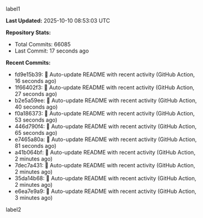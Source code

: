 
label1 
<!-- ACTIVITY_START -->
**Last Updated:** 2025-10-10 08:53:03 UTC

**Repository Stats:**
- Total Commits: 66085
- Last Commit: 17 seconds ago

**Recent Commits:**
- fd9e15b39: 🤖 Auto-update README with recent activity (GitHub Action, 16 seconds ago)
- 1f66402f3: 🤖 Auto-update README with recent activity (GitHub Action, 27 seconds ago)
- b2e5a59ee: 🤖 Auto-update README with recent activity (GitHub Action, 40 seconds ago)
- f0a186373: 🤖 Auto-update README with recent activity (GitHub Action, 53 seconds ago)
- 446d790f4: 🤖 Auto-update README with recent activity (GitHub Action, 65 seconds ago)
- e7465a80a: 🤖 Auto-update README with recent activity (GitHub Action, 81 seconds ago)
- a41b064bf: 🤖 Auto-update README with recent activity (GitHub Action, 2 minutes ago)
- 7dec7a431: 🤖 Auto-update README with recent activity (GitHub Action, 2 minutes ago)
- 35da14b68: 🤖 Auto-update README with recent activity (GitHub Action, 2 minutes ago)
- e6ea7e9a9: 🤖 Auto-update README with recent activity (GitHub Action, 3 minutes ago)
<!-- ACTIVITY_END -->

label2
